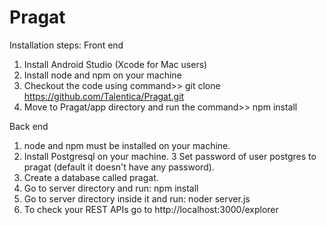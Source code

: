 # Pragat
Installation steps:
Front end
1. Install Android Studio (Xcode for Mac users)
2. Install node and npm on your machine
3. Checkout the code using command>> git clone https://github.com/Talentica/Pragat.git
4. Move to Pragat/app directory and run the command>> npm install

Back end
1. node and npm must be installed on your machine.
2. Install Postgresql on your machine. 
3 Set password of user postgres to pragat (default it doesn't have any password).
4. Create a database called pragat.
5. Go to server directory and run: npm install
6. Go to server directory inside it and run: noder server.js
7. To check your REST APIs go to http://localhost:3000/explorer

